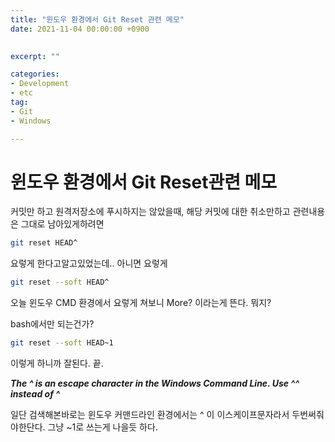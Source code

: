 ```yaml
---
title: "윈도우 환경에서 Git Reset 관련 메모"
date: 2021-11-04 00:00:00 +0900

  
excerpt: ""

categories: 
- Development
- etc
tag: 
- Git
- Windows

---
```

# 윈도우 환경에서 Git Reset관련 메모

커밋만 하고 원격저장소에 푸시하지는 않았을때, 해당 커밋에 대한 취소만하고 관련내용은 그대로 남아있게하려면

```bash
git reset HEAD^ 
```

요렇게 한다고알고있었는데.. 아니면 요렇게

```bash
git reset --soft HEAD^
```

오늘 윈도우 CMD 환경에서 요렇게 쳐보니 More? 이라는게 뜬다. 뭐지?

bash에서만 되는건가?

```bash
git reset --soft HEAD~1
```

이렇게 하니까 잘된다. 끝.

***The ^ is an escape character in the Windows Command Line. Use ^^ instead of ^***

일단 검색해본바로는 윈도우 커맨드라인 환경에서는 ^ 이 이스케이프문자라서 두번써줘야한단다. 그냥 ~1로 쓰는게 나을듯 하다.